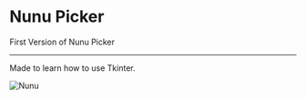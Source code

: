 # Nunu Picker

First Version of Nunu Picker

---

Made to learn how to use Tkinter.

![Nunu](https://github.com/Ropelatoo/nunu-picker/assets/115437496/697e4150-5bc7-49e4-9d1e-f07f12820f41)
